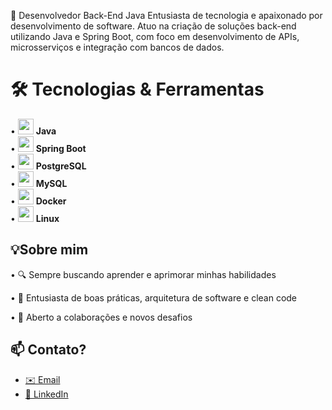 
🚀 Desenvolvedor Back-End Java
Entusiasta de tecnologia e apaixonado por desenvolvimento de software. Atuo na criação de soluções back-end utilizando Java e Spring Boot, com foco em desenvolvimento de APIs, microsserviços e integração com bancos de dados.

 # 🛠️ Tecnologias & Ferramentas
• <img src="https://cdn.jsdelivr.net/gh/devicons/devicon/icons/java/java-original.svg" width="25"/> **Java**  
• <img src="https://cdn.jsdelivr.net/gh/devicons/devicon/icons/spring/spring-original.svg" width="25"/> **Spring Boot**  
• <img src="https://cdn.jsdelivr.net/gh/devicons/devicon/icons/postgresql/postgresql-original.svg" width="25"/> **PostgreSQL**  
• <img src="https://cdn.jsdelivr.net/gh/devicons/devicon/icons/mysql/mysql-original.svg" width="25"/> **MySQL**  
• <img src="https://cdn.jsdelivr.net/gh/devicons/devicon/icons/docker/docker-original.svg" width="25"/> **Docker**  
• <img src="https://cdn.jsdelivr.net/gh/devicons/devicon/icons/linux/linux-original.svg" width="25"/> **Linux**  

## 💡Sobre mim
• 🔍 Sempre buscando aprender e aprimorar minhas habilidades

• 🧠 Entusiasta de boas práticas, arquitetura de software e clean code

• 🤝 Aberto a colaborações e novos desafios

## 📫 Contato?

- [✉️ Email](mailto:wagnersillva909@gmail.com)
- [💼 LinkedIn](https://www.linkedin.com/in/wagner-silva-b869ab35b/)
